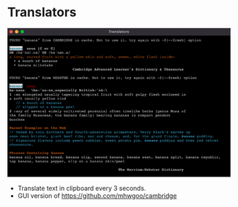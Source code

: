 # Translators
![screenshot](screenshot.png)
- Translate text in clipboard every 3 seconds.
- GUI version of <https://github.com/mhwgoo/cambridge>